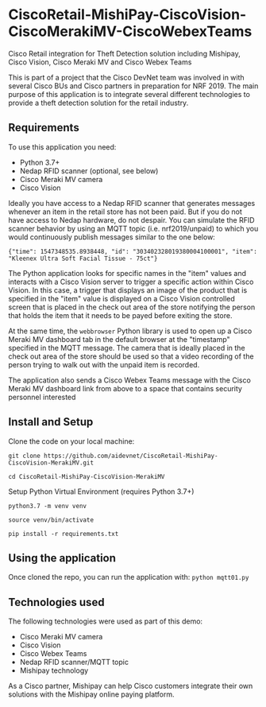 # CiscoRetail-MishiPay-CiscoVision-CiscoMerakiMV-CiscoWebexTeams
 Cisco Retail integration for Theft Detection solution including Mishipay, Cisco Vision, Cisco Meraki MV and Cisco Webex Teams

This is part of a project that the Cisco DevNet team was involved in with several Cisco BUs and Cisco partners in preparation for NRF 2019. The main purpose of this application is to integrate several different technologies to provide a theft detection solution for the retail industry.

## Requirements
To use this application you need:
* Python 3.7+
* Nedap RFID scanner (optional, see below)
* Cisco Meraki MV camera
* Cisco Vision

Ideally you have access to a Nedap RFID scanner that generates messages whenever an item in the retail store has not been paid. But if you do not have access to Nedap hardware, do not despair. You can simulate the RFID scanner behavior by using an MQTT topic (i.e. nrf2019/unpaid) to which you would continuously publish messages similar to the one below:

`{"time": 1547348535.8938448, "id": "303402328019380004100001", "item": "Kleenex Ultra Soft Facial Tissue - 75ct"}`

The Python application looks for specific names in the "item" values and interacts with a Cisco Vision server to trigger a specific action within Cisco Vision. In this case, a trigger that displays an image of the product that is specified in the "item" value is displayed on a Cisco Vision controlled screen that is placed in the check out area of the store notifying the person that holds the item that it needs to be payed before exiting the store.

At the same time, the `webbrowser` Python library is used to open up a Cisco Meraki MV dashboard tab in the default browser at the "timestamp" specified in the MQTT message. The camera that is ideally placed in the check out area of the store should be used so that a video recording of the person trying to walk out with the unpaid item is recorded.

The application also sends a Cisco Webex Teams message with the Cisco Meraki MV dashboard link from above to a
space that contains security personnel interested

## Install and Setup
Clone the code on your local machine:

`git clone https://github.com/aidevnet/CiscoRetail-MishiPay-CiscoVision-MerakiMV.git`

`cd CiscoRetail-MishiPay-CiscoVision-MerakiMV`

Setup Python Virtual Environment (requires Python 3.7+)

`python3.7 -m venv venv`

`source venv/bin/activate`

`pip install -r requirements.txt`

## Using the application
Once cloned the repo, you can run the application with:
`python mqtt01.py`

## Technologies used

The following technologies were used as part of this demo:
* Cisco Meraki MV camera
* Cisco Vision
* Cisco Webex Teams
* Nedap RFID scanner/MQTT topic
* Mishipay technology

As a Cisco partner, Mishipay can help Cisco customers integrate their own solutions with the Mishipay online paying platform.
